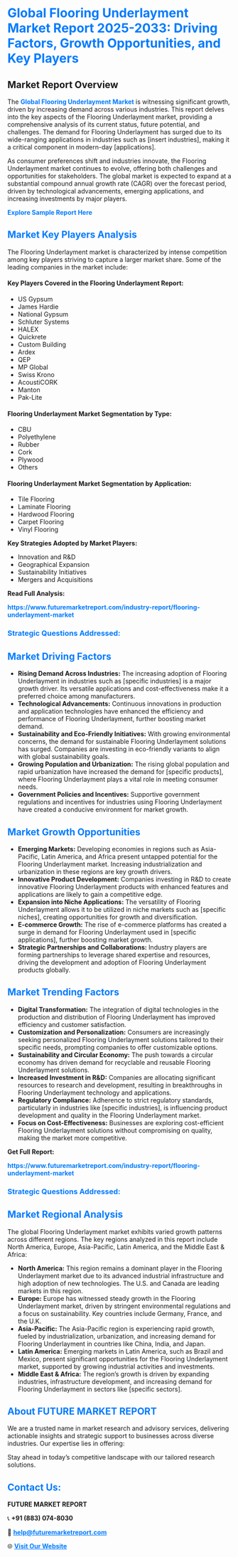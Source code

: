 <h1 style="color: #007BFF;">Global Flooring Underlayment Market Report 2025-2033: Driving Factors, Growth Opportunities, and Key Players</h1>

<section id="overview">
<h2>Market Report Overview</h2>
<p>The <a href="https://www.futuremarketreport.com/industry-report/flooring-underlayment-market" style="color: #007BFF; text-decoration: none;"><strong>Global Flooring Underlayment Market</strong></a> is witnessing significant growth, driven by increasing demand across various industries. This report delves into the key aspects of the Flooring Underlayment market, providing a comprehensive analysis of its current status, future potential, and challenges. The demand for Flooring Underlayment has surged due to its wide-ranging applications in industries such as [insert industries], making it a critical component in modern-day [applications].</p>
<p>As consumer preferences shift and industries innovate, the Flooring Underlayment market continues to evolve, offering both challenges and opportunities for stakeholders. The global market is expected to expand at a substantial compound annual growth rate (CAGR) over the forecast period, driven by technological advancements, emerging applications, and increasing investments by major players.</p>
</section>

<section id="overview">
<p><a href="https://www.futuremarketreport.com/request-sample/reportId=30195" style="color: #007BFF; text-decoration: none;"><strong>Explore Sample Report Here</strong></a></p>
</section>

<section id="key-players">
<h2 style="color: #007BFF;">Market Key Players Analysis</h2>
<p>The Flooring Underlayment market is characterized by intense competition among key players striving to capture a larger market share. Some of the leading companies in the market include:</p>
<h4>Key Players Covered in the Flooring Underlayment Report:</h4>
<ul><li>US Gypsum</li><li>James Hardie</li><li>National Gypsum</li><li>Schluter Systems</li><li>HALEX</li><li>Quickrete</li><li>Custom Building</li><li>Ardex</li><li>QEP</li><li>MP Global</li><li>Swiss Krono</li><li>AcoustiCORK</li><li>Manton</li><li>Pak-Lite</li></ul>
<h4>Flooring Underlayment Market Segmentation by Type:</h4>
<ul><li>CBU</li><li>Polyethylene</li><li>Rubber</li><li>Cork</li><li>Plywood</li><li>Others</li></ul>

<h4>Flooring Underlayment Market Segmentation by Application:</h4>
<ul><li>Tile Flooring</li><li>Laminate Flooring</li><li>Hardwood Flooring</li><li>Carpet Flooring</li><li>Vinyl Flooring</li></ul>
<p><strong>Key Strategies Adopted by Market Players:</strong></p>
<ul>
<li>Innovation and R&D</li>
<li>Geographical Expansion</li>
<li>Sustainability Initiatives</li>
<li>Mergers and Acquisitions</li>
</ul>
</section>

<section>
<p><strong>Read Full Analysis: </strong></p><a href="https://www.futuremarketreport.com/industry-report/flooring-underlayment-market" style="color: #007BFF; text-decoration: none;"><strong>https://www.futuremarketreport.com/industry-report/flooring-underlayment-market</strong></a>
<h3 style="color: #007BFF;">Strategic Questions Addressed:</h3>
</section>

<section id="driving-factors">
<h2 style="color: #007BFF;">Market Driving Factors</h2>
<ul>
<li><strong>Rising Demand Across Industries:</strong> The increasing adoption of Flooring Underlayment in industries such as [specific industries] is a major growth driver. Its versatile applications and cost-effectiveness make it a preferred choice among manufacturers.</li>
<li><strong>Technological Advancements:</strong> Continuous innovations in production and application technologies have enhanced the efficiency and performance of Flooring Underlayment, further boosting market demand.</li>
<li><strong>Sustainability and Eco-Friendly Initiatives:</strong> With growing environmental concerns, the demand for sustainable Flooring Underlayment solutions has surged. Companies are investing in eco-friendly variants to align with global sustainability goals.</li>
<li><strong>Growing Population and Urbanization:</strong> The rising global population and rapid urbanization have increased the demand for [specific products], where Flooring Underlayment plays a vital role in meeting consumer needs.</li>
<li><strong>Government Policies and Incentives:</strong> Supportive government regulations and incentives for industries using Flooring Underlayment have created a conducive environment for market growth.</li>
</ul>
</section>

<section id="growth-opportunities">
<h2 style="color: #007BFF;">Market Growth Opportunities</h2>
<ul>
<li><strong>Emerging Markets:</strong> Developing economies in regions such as Asia-Pacific, Latin America, and Africa present untapped potential for the Flooring Underlayment market. Increasing industrialization and urbanization in these regions are key growth drivers.</li>
<li><strong>Innovative Product Development:</strong> Companies investing in R&D to create innovative Flooring Underlayment products with enhanced features and applications are likely to gain a competitive edge.</li>
<li><strong>Expansion into Niche Applications:</strong> The versatility of Flooring Underlayment allows it to be utilized in niche markets such as [specific niches], creating opportunities for growth and diversification.</li>
<li><strong>E-commerce Growth:</strong> The rise of e-commerce platforms has created a surge in demand for Flooring Underlayment used in [specific applications], further boosting market growth.</li>
<li><strong>Strategic Partnerships and Collaborations:</strong> Industry players are forming partnerships to leverage shared expertise and resources, driving the development and adoption of Flooring Underlayment products globally.</li>
</ul>
</section>

<section id="trending-factors">
<h2 style="color: #007BFF;">Market Trending Factors</h2>
<ul>
<li><strong>Digital Transformation:</strong> The integration of digital technologies in the production and distribution of Flooring Underlayment has improved efficiency and customer satisfaction.</li>
<li><strong>Customization and Personalization:</strong> Consumers are increasingly seeking personalized Flooring Underlayment solutions tailored to their specific needs, prompting companies to offer customizable options.</li>
<li><strong>Sustainability and Circular Economy:</strong> The push towards a circular economy has driven demand for recyclable and reusable Flooring Underlayment solutions.</li>
<li><strong>Increased Investment in R&D:</strong> Companies are allocating significant resources to research and development, resulting in breakthroughs in Flooring Underlayment technology and applications.</li>
<li><strong>Regulatory Compliance:</strong> Adherence to strict regulatory standards, particularly in industries like [specific industries], is influencing product development and quality in the Flooring Underlayment market.</li>
<li><strong>Focus on Cost-Effectiveness:</strong> Businesses are exploring cost-efficient Flooring Underlayment solutions without compromising on quality, making the market more competitive.</li>
</ul>
</section>

<section>
<p><strong>Get Full Report: </strong></p><a href="https://www.futuremarketreport.com/industry-report/flooring-underlayment-market" style="color: #007BFF; text-decoration: none;"><strong>https://www.futuremarketreport.com/industry-report/flooring-underlayment-market</strong></a>
<h3 style="color: #007BFF;">Strategic Questions Addressed:</h3>
</section>


<section id="regional-analysis">
<h2 style="color: #007BFF;">Market Regional Analysis</h2>
<p>The global Flooring Underlayment market exhibits varied growth patterns across different regions. The key regions analyzed in this report include North America, Europe, Asia-Pacific, Latin America, and the Middle East & Africa:</p>
<ul>
<li><strong>North America:</strong> This region remains a dominant player in the Flooring Underlayment market due to its advanced industrial infrastructure and high adoption of new technologies. The U.S. and Canada are leading markets in this region.</li>
<li><strong>Europe:</strong> Europe has witnessed steady growth in the Flooring Underlayment market, driven by stringent environmental regulations and a focus on sustainability. Key countries include Germany, France, and the U.K.</li>
<li><strong>Asia-Pacific:</strong> The Asia-Pacific region is experiencing rapid growth, fueled by industrialization, urbanization, and increasing demand for Flooring Underlayment in countries like China, India, and Japan.</li>
<li><strong>Latin America:</strong> Emerging markets in Latin America, such as Brazil and Mexico, present significant opportunities for the Flooring Underlayment market, supported by growing industrial activities and investments.</li>
<li><strong>Middle East & Africa:</strong> The region’s growth is driven by expanding industries, infrastructure development, and increasing demand for Flooring Underlayment in sectors like [specific sectors].</li>
</ul>
</section>

<footer>
<h2 style="color: #007BFF;">About FUTURE MARKET REPORT</h2>
<p>We are a trusted name in market research and advisory services, delivering actionable insights and strategic support to businesses across diverse industries. Our expertise lies in offering:</p>

<p>Stay ahead in today’s competitive landscape with our tailored research solutions.</p>

<h2 style="color: #007BFF;">Contact Us:</h2>
<p><strong>FUTURE MARKET REPORT</strong></p>
<p>📞 <strong>+91 (883) 074-8030</strong></p>
<p>📧 <strong><a href="mailto:help@futuremarketreport.com" style="color: #007BFF;">help@futuremarketreport.com</a></strong></p>
<p>🌐 <strong><a href="https://www.futuremarketreport.com/" style="color: #007BFF;">Visit Our Website</a></strong></p>
</footer>